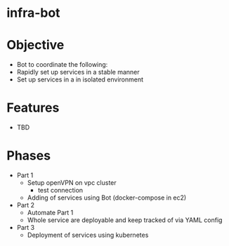 # infra-bot

# Objective
- Bot to coordinate the following:
- Rapidly set up services in a stable manner
- Set up services in a in isolated environment

# Features
- TBD

# Phases
- Part 1
    - Setup openVPN on vpc cluster
        - test connection
    - Adding of services using Bot (docker-compose in ec2)
- Part 2
    - Automate Part 1
    - Whole service are deployable and keep tracked of via YAML config
- Part 3
    - Deployment of services using kubernetes

